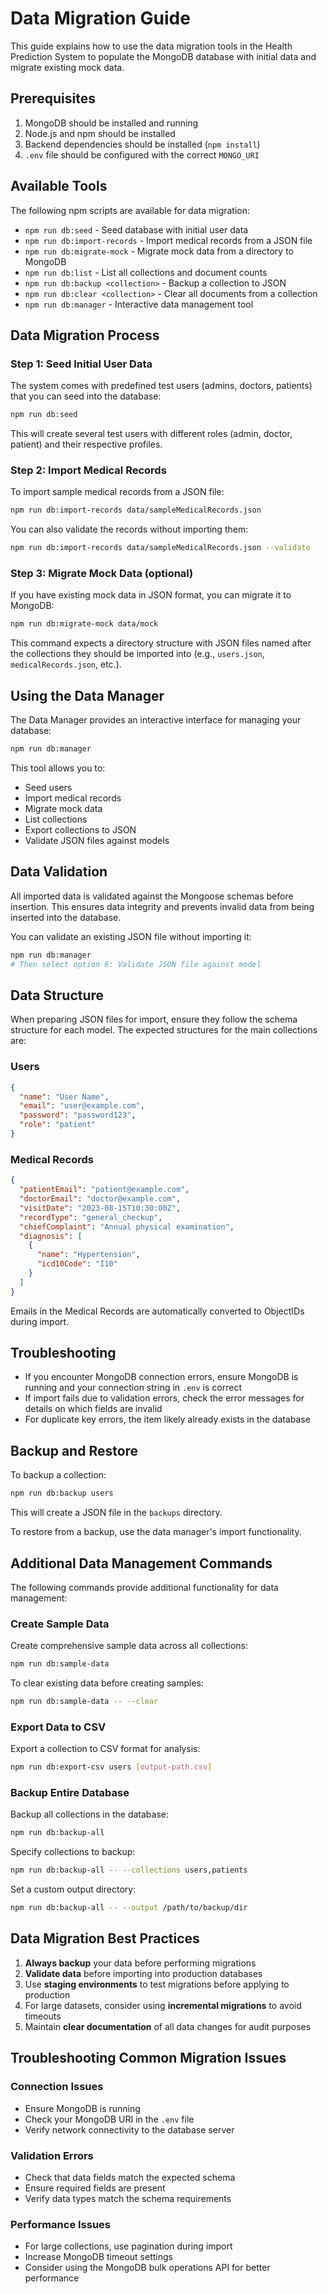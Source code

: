 # Data Migration Guide

This guide explains how to use the data migration tools in the Health Prediction System to populate the MongoDB database with initial data and migrate existing mock data.

## Prerequisites

1. MongoDB should be installed and running
2. Node.js and npm should be installed
3. Backend dependencies should be installed (`npm install`)
4. `.env` file should be configured with the correct `MONGO_URI`

## Available Tools

The following npm scripts are available for data migration:

- `npm run db:seed` - Seed database with initial user data
- `npm run db:import-records` - Import medical records from a JSON file
- `npm run db:migrate-mock` - Migrate mock data from a directory to MongoDB
- `npm run db:list` - List all collections and document counts
- `npm run db:backup <collection>` - Backup a collection to JSON
- `npm run db:clear <collection>` - Clear all documents from a collection
- `npm run db:manager` - Interactive data management tool

## Data Migration Process

### Step 1: Seed Initial User Data

The system comes with predefined test users (admins, doctors, patients) that you can seed into the database:

```bash
npm run db:seed
```

This will create several test users with different roles (admin, doctor, patient) and their respective profiles.

### Step 2: Import Medical Records

To import sample medical records from a JSON file:

```bash
npm run db:import-records data/sampleMedicalRecords.json
```

You can also validate the records without importing them:

```bash
npm run db:import-records data/sampleMedicalRecords.json --validate
```

### Step 3: Migrate Mock Data (optional)

If you have existing mock data in JSON format, you can migrate it to MongoDB:

```bash
npm run db:migrate-mock data/mock
```

This command expects a directory structure with JSON files named after the collections they should be imported into (e.g., `users.json`, `medicalRecords.json`, etc.).

## Using the Data Manager

The Data Manager provides an interactive interface for managing your database:

```bash
npm run db:manager
```

This tool allows you to:
- Seed users
- Import medical records
- Migrate mock data
- List collections
- Export collections to JSON
- Validate JSON files against models

## Data Validation

All imported data is validated against the Mongoose schemas before insertion. This ensures data integrity and prevents invalid data from being inserted into the database.

You can validate an existing JSON file without importing it:

```bash
npm run db:manager
# Then select option 6: Validate JSON file against model
```

## Data Structure

When preparing JSON files for import, ensure they follow the schema structure for each model. The expected structures for the main collections are:

### Users
```json
{
  "name": "User Name",
  "email": "user@example.com",
  "password": "password123",
  "role": "patient"
}
```

### Medical Records
```json
{
  "patientEmail": "patient@example.com",
  "doctorEmail": "doctor@example.com",
  "visitDate": "2023-08-15T10:30:00Z",
  "recordType": "general_checkup",
  "chiefComplaint": "Annual physical examination",
  "diagnosis": [
    {
      "name": "Hypertension",
      "icd10Code": "I10"
    }
  ]
}
```

Emails in the Medical Records are automatically converted to ObjectIDs during import.

## Troubleshooting

- If you encounter MongoDB connection errors, ensure MongoDB is running and your connection string in `.env` is correct
- If import fails due to validation errors, check the error messages for details on which fields are invalid
- For duplicate key errors, the item likely already exists in the database

## Backup and Restore

To backup a collection:

```bash
npm run db:backup users
```

This will create a JSON file in the `backups` directory.

To restore from a backup, use the data manager's import functionality.

## Additional Data Management Commands

The following commands provide additional functionality for data management:

### Create Sample Data

Create comprehensive sample data across all collections:

```bash
npm run db:sample-data
```

To clear existing data before creating samples:

```bash
npm run db:sample-data -- --clear
```

### Export Data to CSV

Export a collection to CSV format for analysis:

```bash
npm run db:export-csv users [output-path.csv]
```

### Backup Entire Database

Backup all collections in the database:

```bash
npm run db:backup-all
```

Specify collections to backup:

```bash
npm run db:backup-all -- --collections users,patients
```

Set a custom output directory:

```bash
npm run db:backup-all -- --output /path/to/backup/dir
```

## Data Migration Best Practices

1. **Always backup** your data before performing migrations
2. **Validate data** before importing into production databases
3. Use **staging environments** to test migrations before applying to production
4. For large datasets, consider using **incremental migrations** to avoid timeouts
5. Maintain **clear documentation** of all data changes for audit purposes

## Troubleshooting Common Migration Issues

### Connection Issues
- Ensure MongoDB is running
- Check your MongoDB URI in the `.env` file
- Verify network connectivity to the database server

### Validation Errors
- Check that data fields match the expected schema
- Ensure required fields are present
- Verify data types match the schema requirements

### Performance Issues
- For large collections, use pagination during import
- Increase MongoDB timeout settings
- Consider using the MongoDB bulk operations API for better performance

